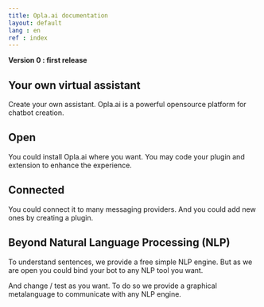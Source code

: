 ```yaml
---
title: Opla.ai documentation 
layout: default
lang : en
ref : index
---
```


__Version 0 : first release__

## Your own virtual assistant
Create your own assistant. Opla.ai is a powerful opensource platform for chatbot creation.

## Open
You could install Opla.ai where you want. You may code your plugin and extension to enhance the experience.
        
## Connected
You could connect it to many messaging providers. And you could add new ones by creating a plugin.

## Beyond Natural Language Processing (NLP)
To understand sentences, we provide a free simple NLP engine. But as we are open you could bind your bot to any NLP tool you want. 

And change / test as you want. To do so we provide a graphical metalanguage to communicate with any NLP engine.  